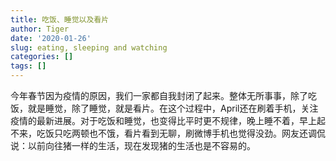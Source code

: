 ```yaml
---
title: 吃饭、睡觉以及看片
author: Tiger
date: '2020-01-26'
slug: eating, sleeping and watching
categories: []
tags: []
---
```


今年春节因为疫情的原因，我们一家都自我封闭了起来。整体无所事事，除了吃饭，就是睡觉，除了睡觉，就是看片。在这个过程中，April还在刷着手机，关注疫情的最新进展。对于吃饭和睡觉，也变得比平时更不规律，晚上睡不着，早上起不来，吃饭只吃两顿也不饿，看片看到无聊，刷微博手机也觉得没劲。网友还调侃说：以前向往猪一样的生活，现在发现猪的生活也是不容易的。
